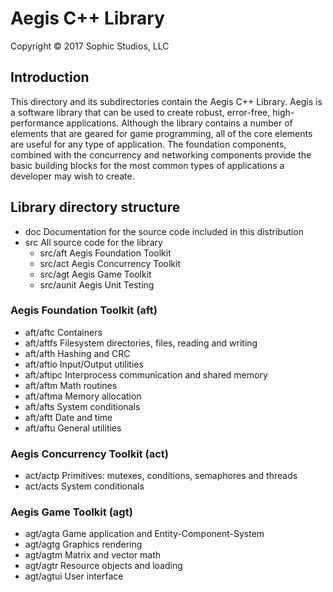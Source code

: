 # Aegis C++ Library

Copyright &copy; 2017 Sophic Studios, LLC

## Introduction

This directory and its subdirectories contain the Aegis C++ Library. Aegis is
a software library that can be used to create robust, error-free,
high-performance applications. Although the library contains a number of
elements that are geared for game programming, all of the core elements are
useful for any type of application. The foundation components, combined with
the concurrency and networking components provide the basic building blocks
for the most common types of applications a developer may wish to create.


## Library directory structure

* doc           Documentation for the source code included in this distribution
* src           All source code for the library
  * src/aft     Aegis Foundation Toolkit
  * src/act     Aegis Concurrency Toolkit
  * src/agt     Aegis Game Toolkit
  * src/aunit   Aegis Unit Testing

### Aegis Foundation Toolkit (aft)

* aft/aftc      Containers
* aft/aftfs     Filesystem directories, files, reading and writing
* aft/afth      Hashing and CRC
* aft/aftio     Input/Output utilities
* aft/aftipc    Interprocess communication and shared memory
* aft/aftm      Math routines
* aft/aftma     Memory allocation
* aft/afts      System conditionals
* aft/aftt      Date and time
* aft/aftu      General utilities

### Aegis Concurrency Toolkit (act)

* act/actp      Primitives: mutexes, conditions, semaphores and threads
* act/acts      System conditionals

### Aegis Game Toolkit (agt)

* agt/agta      Game application and Entity-Component-System
* agt/agtg      Graphics rendering
* agt/agtm      Matrix and vector math
* agt/agtr      Resource objects and loading
* agt/agtui     User interface

